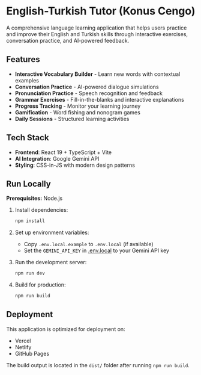# English-Turkish Tutor (Konus Cengo)

A comprehensive language learning application that helps users practice and improve their English and Turkish skills through interactive exercises, conversation practice, and AI-powered feedback.

## Features

- **Interactive Vocabulary Builder** - Learn new words with contextual examples
- **Conversation Practice** - AI-powered dialogue simulations
- **Pronunciation Practice** - Speech recognition and feedback
- **Grammar Exercises** - Fill-in-the-blanks and interactive explanations
- **Progress Tracking** - Monitor your learning journey
- **Gamification** - Word fishing and nonogram games
- **Daily Sessions** - Structured learning activities

## Tech Stack

- **Frontend**: React 19 + TypeScript + Vite
- **AI Integration**: Google Gemini API
- **Styling**: CSS-in-JS with modern design patterns

## Run Locally

**Prerequisites:** Node.js

1. Install dependencies:
   ```bash
   npm install
   ```

2. Set up environment variables:
   - Copy `.env.local.example` to `.env.local` (if available)
   - Set the `GEMINI_API_KEY` in [.env.local](.env.local) to your Gemini API key

3. Run the development server:
   ```bash
   npm run dev
   ```

4. Build for production:
   ```bash
   npm run build
   ```

## Deployment

This application is optimized for deployment on:
- Vercel
- Netlify
- GitHub Pages

The build output is located in the `dist/` folder after running `npm run build`.
